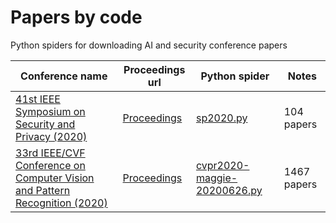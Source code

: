 # Papers by code
Python spiders for downloading AI and security conference papers

|Conference name|Proceedings url|Python spider|Notes|
|---------------|---------------|----------|-----|
|[41st IEEE Symposium on Security and Privacy (2020)](http://www.ieee-security.org/TC/SP2020/index.html)|[Proceedings](https://www.computer.org/csdl/proceedings/sp/2020/1dAAQaOrrva)|[sp2020.py](https://github.com/xieldy/Papersbycode/blob/master/sp2020.py)|104 papers|
|[33rd IEEE/CVF Conference on Computer Vision and Pattern Recognition (2020)](http://cvpr2020.thecvf.com/)|[Proceedings](http://openaccess.thecvf.com/CVPR2020.py)|[cvpr2020-maggie-20200626.py](https://github.com/MaggieHMD/Papersbycode/blob/master/cvpr2020-maggie-20200626.py)|1467 papers|
